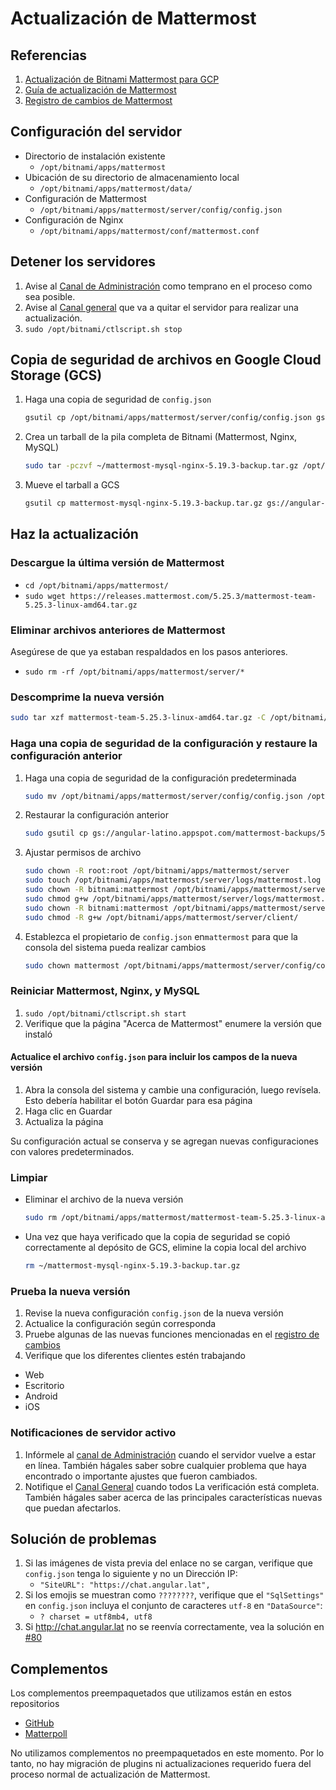 # Actualización de Mattermost

## Referencias

1. [Actualización de Bitnami Mattermost para GCP](https://docs.bitnami.com/google/apps/mattermost/administration/upgrade/)
1. [Guía de actualización de Mattermost](https://docs.mattermost.com/administration/upgrade.html)
1. [Registro de cambios de Mattermost](https://docs.mattermost.com/administration/changelog.html)

## Configuración del servidor

- Directorio de instalación existente
  - `/opt/bitnami/apps/mattermost`
- Ubicación de su directorio de almacenamiento local
  - `/opt/bitnami/apps/mattermost/data/`
- Configuración de Mattermost
  - `/opt/bitnami/apps/mattermost/server/config/config.json`
- Configuración de Nginx
  - `/opt/bitnami/apps/mattermost/conf/mattermost.conf`

## Detener los servidores

1. Avise al [Canal de Administración](https://chat.angular.lat/default/channels/administracin)
   como temprano en el proceso como sea posible.
1. Avise al [Canal general](https://chat.angular.lat/default/channels/town-square)
   que va a quitar el servidor para realizar una actualización.
1. `sudo /opt/bitnami/ctlscript.sh stop`

## Copia de seguridad de archivos en Google Cloud Storage (GCS)

1. Haga una copia de seguridad de `config.json`
   ```bash
   gsutil cp /opt/bitnami/apps/mattermost/server/config/config.json gs://angular-latino.appspot.com/mattermost-backups/5.19.3/
   ```
1. Crea un tarball de la pila completa de Bitnami (Mattermost, Nginx, MySQL)
   ```bash
   sudo tar -pczvf ~/mattermost-mysql-nginx-5.19.3-backup.tar.gz /opt/bitnami
   ```
1. Mueve el tarball a GCS
   ```bash
   gsutil cp mattermost-mysql-nginx-5.19.3-backup.tar.gz gs://angular-latino.appspot.com/mattermost-backups/5.19.3/
   ```

## Haz la actualización

### Descargue la última versión de Mattermost

- `cd /opt/bitnami/apps/mattermost/`
- `sudo wget https://releases.mattermost.com/5.25.3/mattermost-team-5.25.3-linux-amd64.tar.gz`

### Eliminar archivos anteriores de Mattermost

Asegúrese de que ya estaban respaldados en los pasos anteriores.

- `sudo rm -rf /opt/bitnami/apps/mattermost/server/*`

### Descomprime la nueva versión

```bash
sudo tar xzf mattermost-team-5.25.3-linux-amd64.tar.gz -C /opt/bitnami/apps/mattermost/server --strip-components=1
```

### Haga una copia de seguridad de la configuración y restaure la configuración anterior

1. Haga una copia de seguridad de la configuración predeterminada
   ```bash
   sudo mv /opt/bitnami/apps/mattermost/server/config/config.json /opt/bitnami/apps/mattermost/server/config/default.json
   ```
1. Restaurar la configuración anterior
   ```bash
   sudo gsutil cp gs://angular-latino.appspot.com/mattermost-backups/5.19.3/config.json /opt/bitnami/apps/mattermost/server/config/config.json
   ```
1. Ajustar permisos de archivo
   ```bash
   sudo chown -R root:root /opt/bitnami/apps/mattermost/server
   sudo touch /opt/bitnami/apps/mattermost/server/logs/mattermost.log
   sudo chown -R bitnami:mattermost /opt/bitnami/apps/mattermost/server/logs
   sudo chmod g+w /opt/bitnami/apps/mattermost/server/logs/mattermost.log
   sudo chown -R bitnami:mattermost /opt/bitnami/apps/mattermost/server/client/
   sudo chmod -R g+w /opt/bitnami/apps/mattermost/server/client/
   ```
1. Establezca el propietario de `config.json` en`mattermost` para que la consola del sistema pueda
   realizar cambios
   ```bash
   sudo chown mattermost /opt/bitnami/apps/mattermost/server/config/config.json
   ```

### Reiniciar Mattermost, Nginx, y MySQL

1. `sudo /opt/bitnami/ctlscript.sh start`
1. Verifique que la página "Acerca de Mattermost" enumere la versión que instaló

#### Actualice el archivo `config.json` para incluir los campos de la nueva versión

1. Abra la consola del sistema y cambie una configuración, luego revísela.
   Esto debería habilitar el botón Guardar para esa página
1. Haga clic en Guardar
1. Actualiza la página

Su configuración actual se conserva y se agregan nuevas configuraciones con valores predeterminados.

### Limpiar

- Eliminar el archivo de la nueva versión
  ```bash
  sudo rm /opt/bitnami/apps/mattermost/mattermost-team-5.25.3-linux-amd64.tar.gz
  ```
- Una vez que haya verificado que la copia de seguridad se copió correctamente al depósito de GCS,
  elimine la copia local del archivo
  ```bash
  rm ~/mattermost-mysql-nginx-5.19.3-backup.tar.gz
  ```

### Prueba la nueva versión

1. Revise la nueva configuración `config.json` de la nueva versión
1. Actualice la configuración según corresponda
1. Pruebe algunas de las nuevas funciones mencionadas en el
   [registro de cambios](https://docs.mattermost.com/administration/changelog.html)
1. Verifique que los diferentes clientes estén trabajando

- Web
- Escritorio
- Android
- iOS

### Notificaciones de servidor activo

1. Infórmele al [canal de Administración](https://chat.angular.lat/default/channels/administracin)
   cuando el servidor vuelve a estar en línea. También hágales saber sobre cualquier problema que
   haya encontrado o importante ajustes que fueron cambiados.
1. Notifique el [Canal General](https://chat.angular.lat/default/channels/town-square) cuando todos
   La verificación está completa. También hágales saber acerca de las principales características
   nuevas que puedan afectarlos.

## Solución de problemas

1. Si las imágenes de vista previa del enlace no se cargan, verifique que `config.json` tenga lo
   siguiente y no un Dirección IP:
   - `"SiteURL": "https://chat.angular.lat",`
1. Si los emojis se muestran como `????????`, verifique que el `"SqlSettings"` en `config.json`
   incluya el conjunto de caracteres `utf-8` en `"DataSource"`:
   - `? charset = utf8mb4, utf8`
1. Si http://chat.angular.lat no se reenvía correctamente, vea la solución en
   [#80](https://github.com/angular-hispano/angular-hispano/issues/80)

## Complementos

Los complementos preempaquetados que utilizamos están en estos repositorios

- [GitHub](https://github.com/mattermost/mattermost-plugin-github/releases)
- [Matterpoll](https://github.com/matterpoll/matterpoll/releases)

No utilizamos complementos no preempaquetados en este momento. Por lo tanto, no hay migración de
plugins ni actualizaciones requerido fuera del proceso normal de actualización de Mattermost.
